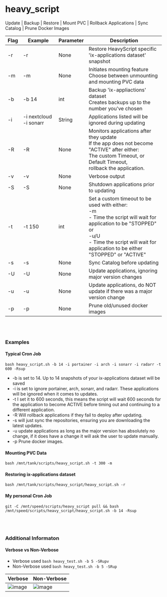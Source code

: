 # heavy_script
Update | Backup | Restore | Mount PVC | Rollback Applications | Sync Catalog | Prune Docker Images


| Flag 	| Example                	| Parameter 	| Description                                                                                                                                                                                                         	|
|------	|------------------------	|-----------	|---------------------------------------------------------------------------------------------------------------------------------------------------------------------------------------------------------------------	|
| -r   	| -r                     	| None      	| Restore HeavyScript specific 'ix-applications dataset' snapshot                                                                                                                                                     	|
| -m   	| -m                     	| None      	| Initiates mounting feature<br>Choose between unmounting and mounting PVC data                                                                                                                                       	|
| -b   	| -b 14                  	| int       	| Backup 'ix-appliactions' dataset<br>Creates backups up to the number you've chosen                                                                                                                                  	|
| -i   	| -i nextcloud -i sonarr 	| String    	| Applications listed will be ignored during updating                                                                                                                                                                 	|
| -R   	| -R                     	| None      	| Monitors applications after they update<br>If the app does not become "ACTIVE" after either:<br>The custom Timeout, or Default Timeout,<br>rollback the application.                                                	|
| -v   	| -v                     	| None      	| Verbose output                                                                                                                                                                                                      	|
| -S   	| -S                     	| None      	| Shutdown applications prior to updating                                                                                                                                                                             	|
| -t   	| -t 150                 	| int       	| Set a custom timeout to be used with either:<br>-m <br>- Time the script will wait for application to be "STOPPED"<br>or<br>-u/U <br>- Time the script will wait for application to be either "STOPPED" or "ACTIVE" 	|
| -s   	| -s                     	| None      	| Sync Catalog before updating                                                                                                                                                                                        	|
| -U   	| -U                     	| None      	| Update applications, ignoring major version changes                                                                                                                                                                 	|
| -u   	| -u                     	| None      	| Update applications, do NOT update if there was a major version change                                                                                                                                              	|
| -p   	| -p                     	| None      	| Prune old/unused docker images                                                                                                                                                                                      	|
<br>
<br>

### Examples
#### Typical Cron Job  
```
bash heavy_script.sh -b 14 -i portainer -i arch -i sonarr -i radarr -t 600 -Rsup
```

- -b is set to 14. Up to 14 snapshots of your ix-applications dataset will be saved
- -i is set to ignore portainer, arch, sonarr, and radarr. These applications will be ignored when it comes to updates.
- -t I set it to 600 seconds, this means the script will wait 600 seconds for the application to become ACTIVE before timing out and continuing to a different application. 
- -R Will rollback applications if they fail to deploy after updating.
- -s will just sync the repositories, ensuring you are downloading the latest updates.
- -u update applications as long as the major version has absolutely no change, if it does have a change it will ask the user to update manually.
- -p Prune docker images.

#### Mounting PVC Data

```
bash /mnt/tank/scripts/heavy_script.sh -t 300 -m
```

#### Restoring ix-applications dataset

```
bash /mnt/tank/scripts/heavy_script/heavy_script.sh -r
```

#### My personal Cron Job
```
git -C /mnt/speed/scripts/heavy_script pull && bash /mnt/speed/scripts/heavy_script/heavy_script.sh -b 14 -Rsup
```

<br>
<br>

### Additional Informaton

#### Verbose vs Non-Verbose 
-  Verbose used `bash heavy_test.sh -b 5 -SRupv`
- Non-Verbose used `bash heavy_test.sh -b 5 -SRup`

| Verbose 	| Non-Verbose 	|
|---------	|-------------	|
|  ![image](https://user-images.githubusercontent.com/20793231/167971188-07f71d02-8da3-4e0c-b9a0-cd26e7f63613.png) |   ![image](https://user-images.githubusercontent.com/20793231/167972033-dc8d4ab4-4fb2-4c8a-b7dc-b9311ae55cf8.png) |
       


